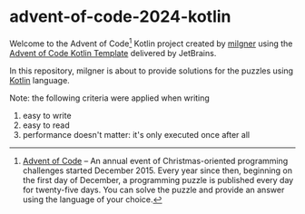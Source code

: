 # advent-of-code-2024-kotlin

Welcome to the Advent of Code[^aoc] Kotlin project created by [milgner][github] using the [Advent of Code Kotlin Template][template] delivered by JetBrains.

In this repository, milgner is about to provide solutions for the puzzles using [Kotlin][kotlin] language.

Note: the following criteria were applied when writing

1. easy to write
2. easy to read
3. performance doesn't matter: it's only executed once after all

[^aoc]:
    [Advent of Code][aoc] – An annual event of Christmas-oriented programming challenges started December 2015.
    Every year since then, beginning on the first day of December, a programming puzzle is published every day for twenty-five days.
    You can solve the puzzle and provide an answer using the language of your choice.

[aoc]: https://adventofcode.com
[github]: https://github.com/milgner
[kotlin]: https://kotlinlang.org
[template]: https://github.com/kotlin-hands-on/advent-of-code-kotlin-template
